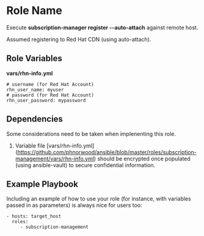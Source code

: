 Role Name
=========

Execute **subscription-manager register --auto-attach** against remote host.

Assumed registering to Red Hat CDN (using auto-attach).

Role Variables
--------------

**vars/rhn-info.yml**
```
# username (for Red Hat Account)
rhn_user_name: myuser
# password (for Red Hat Account)
rhn_user_password: mypassword
```

Dependencies
----------------
Some considerations need to be taken when implenenting this role.

1. Variable file [vars/rhn-info.yml] (https://github.com/phnorwood/ansible/blob/master/roles/subscription-management/vars/rhn-info.yml) should be encrypted once populated (using ansible-vault) to secure confidential information.

Example Playbook
----------------

Including an example of how to use your role (for instance, with variables passed in as parameters) is always nice for users too:

    - hosts: target_host
      roles:
         - subscription-management
